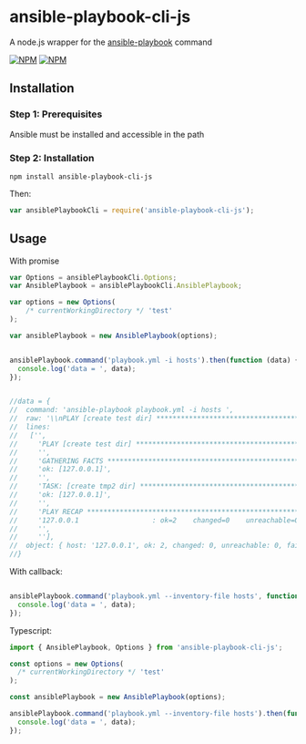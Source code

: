 # ansible-playbook-cli-js
A node.js wrapper for the [ansible-playbook](http://linux.die.net/man/1/ansible-playbook) command

[![NPM](https://nodei.co/npm/ansible-playbook-cli-js.png?downloads=true&downloadRank=true)](https://nodei.co/npm/ansible-playbook-cli-js/)
[![NPM](https://nodei.co/npm-dl/ansible-playbook-cli-js.png?months=6&height=3)](https://nodei.co/npm/ansible-playbook-cli-js/)

## Installation

### Step 1: Prerequisites

Ansible must be installed and accessible in the path

### Step 2: Installation
    
    npm install ansible-playbook-cli-js
    
Then:

```js
var ansiblePlaybookCli = require('ansible-playbook-cli-js');
```

## Usage

With promise

```js
var Options = ansiblePlaybookCli.Options;
var AnsiblePlaybook = ansiblePlaybookCli.AnsiblePlaybook;

var options = new Options(
    /* currentWorkingDirectory */ 'test'
);

var ansiblePlaybook = new AnsiblePlaybook(options);


ansiblePlaybook.command('playbook.yml -i hosts').then(function (data) {
  console.log('data = ', data); 
});


//data = {
//  command: 'ansible-playbook playbook.yml -i hosts ',
//  raw: '\\nPLAY [create test dir] ******************************************************** \\n\\nGATHERING FACTS *************************************************************** \\nok: [127.0.0.1]\\n\\nTASK: [create tmp2 dir] ******************************************************* \\nok: [127.0.0.1]\\n\\nPLAY RECAP ******************************************************************** \\n127.0.0.1                  : ok=2    changed=0    unreachable=0    failed=0   \\n\\n',
//  lines:
//   ['',
//     'PLAY [create test dir] ******************************************************** ',
//     '',
//     'GATHERING FACTS *************************************************************** ',
//     'ok: [127.0.0.1]',
//     '',
//     'TASK: [create tmp2 dir] ******************************************************* ',
//     'ok: [127.0.0.1]',
//     '',
//     'PLAY RECAP ******************************************************************** ',
//     '127.0.0.1                  : ok=2    changed=0    unreachable=0    failed=0   ',
//     '',
//     ''],
//  object: { host: '127.0.0.1', ok: 2, changed: 0, unreachable: 0, failed: 0 }
//}

```

With callback:

```js

ansiblePlaybook.command('playbook.yml --inventory-file hosts', function (err, data) {
  console.log('data = ', data);
});


```


Typescript:

```js
import { AnsiblePlaybook, Options } from 'ansible-playbook-cli-js';

const options = new Options(
  /* currentWorkingDirectory */ 'test'
);

const ansiblePlaybook = new AnsiblePlaybook(options);

ansiblePlaybook.command('playbook.yml --inventory-file hosts').then(function (data) {
  console.log('data = ', data);
});

```



